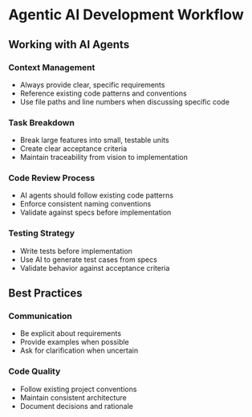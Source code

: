 # Agentic AI Development Workflow

## Working with AI Agents

### Context Management
- Always provide clear, specific requirements
- Reference existing code patterns and conventions
- Use file paths and line numbers when discussing specific code

### Task Breakdown
- Break large features into small, testable units
- Create clear acceptance criteria
- Maintain traceability from vision to implementation

### Code Review Process
- AI agents should follow existing code patterns
- Enforce consistent naming conventions
- Validate against specs before implementation

### Testing Strategy
- Write tests before implementation
- Use AI to generate test cases from specs
- Validate behavior against acceptance criteria

## Best Practices

### Communication
- Be explicit about requirements
- Provide examples when possible
- Ask for clarification when uncertain

### Code Quality
- Follow existing project conventions
- Maintain consistent architecture
- Document decisions and rationale